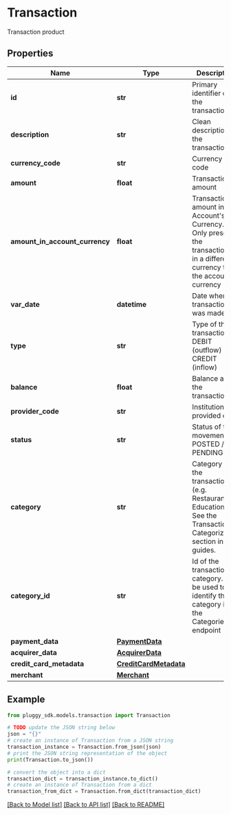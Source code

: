 # Transaction

Transaction product

## Properties

Name | Type | Description | Notes
------------ | ------------- | ------------- | -------------
**id** | **str** | Primary identifier of the transaction | 
**description** | **str** | Clean description of the transaction | 
**currency_code** | **str** | Currency ISO code | 
**amount** | **float** | Transaction amount | 
**amount_in_account_currency** | **float** | Transaction amount in Account&#39;s Currency. Only present if the transaction is in a different currency than the account&#39;s currency | [optional] 
**var_date** | **datetime** | Date when the transaction was made | 
**type** | **str** | Type of the transaction. DEBIT (outflow) or CREDIT (inflow) | [optional] 
**balance** | **float** | Balance after the transaction | [optional] 
**provider_code** | **str** | Institution provided code | [optional] 
**status** | **str** | Status of the movement. POSTED / PENDING | [optional] 
**category** | **str** | Category of the transaction (e.g. Restaurants, Education). See the Transaction Categorization section in our guides. | [optional] 
**category_id** | **str** | Id of the transaction category. Can be used to identify the category in the Categories endpoint | [optional] 
**payment_data** | [**PaymentData**](PaymentData.md) |  | [optional] 
**acquirer_data** | [**AcquirerData**](AcquirerData.md) |  | [optional] 
**credit_card_metadata** | [**CreditCardMetadata**](CreditCardMetadata.md) |  | [optional] 
**merchant** | [**Merchant**](Merchant.md) |  | [optional] 

## Example

```python
from pluggy_sdk.models.transaction import Transaction

# TODO update the JSON string below
json = "{}"
# create an instance of Transaction from a JSON string
transaction_instance = Transaction.from_json(json)
# print the JSON string representation of the object
print(Transaction.to_json())

# convert the object into a dict
transaction_dict = transaction_instance.to_dict()
# create an instance of Transaction from a dict
transaction_from_dict = Transaction.from_dict(transaction_dict)
```
[[Back to Model list]](../README.md#documentation-for-models) [[Back to API list]](../README.md#documentation-for-api-endpoints) [[Back to README]](../README.md)


